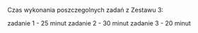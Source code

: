 Czas wykonania poszczegolnych zadań z Zestawu 3:

zadanie 1 - 25 minut
zadanie 2 - 30 minut
zadanie 3 - 20 minut